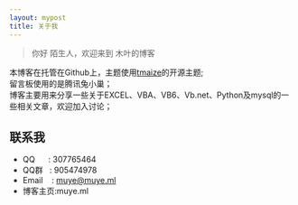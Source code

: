 ```yaml
---
layout: mypost
title: 关于我
---
```


> 你好 陌生人，欢迎来到 木叶的博客

本博客在托管在Github上，主题使用[tmaize](https://github.com/TMaize/tmaize-blog)的开源主题;  
留言板使用的是腾讯兔小巢；  
博客主要用来分享一些关于EXCEL、VBA、VB6、Vb.net、Python及mysql的一些相关文章，欢迎加入讨论；


## 联系我

- QQ&nbsp;&nbsp;&nbsp;&nbsp;&nbsp;&nbsp;: 307765464  
- QQ群&nbsp;&nbsp;&nbsp;: 905474978  
- Email&nbsp;&nbsp;&nbsp;&nbsp;: muye@muye.ml
- 博客主页:muye.ml


